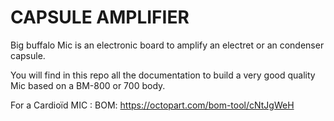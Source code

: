 # CAPSULE AMPLIFIER
Big buffalo Mic is an electronic board to amplify an electret or an condenser capsule. 

You will find in this repo all the documentation to build a very good quality Mic based on a BM-800 or 700 body.

For a Cardioïd MIC : BOM: https://octopart.com/bom-tool/cNtJgWeH






